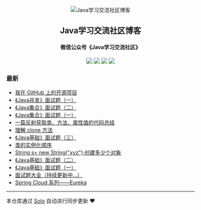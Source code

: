 <p align="center"><img alt="Java学习交流社区博客" src="https://img.hacpai.com/file/2019/08/favicon-704cf926.png"></p><h2 align="center">
Java学习交流社区博客
</h2>

<h4 align="center">微信公众号《Java学习交流社区》</h4>
<p align="center"><a title="Java学习交流社区博客" target="_blank" href="https://github.com/figo2young/solo-blog"><img src="https://img.shields.io/github/last-commit/figo2young/solo-blog.svg?style=flat-square&color=FF9900"></a>
<a title="GitHub repo size in bytes" target="_blank" href="https://github.com/figo2young/solo-blog"><img src="https://img.shields.io/github/repo-size/figo2young/solo-blog.svg?style=flat-square"></a>
<a title="Solo Version" target="_blank" href="https://github.com/b3log/solo/releases"><img src="https://img.shields.io/badge/solo-3.6.6-f1e05a.svg?style=flat-square&color=blueviolet"></a>
<a title="Hits" target="_blank" href="https://github.com/b3log/hits"><img src="https://hits.b3log.org/figo2young/solo-blog.svg"></a></p>

### 最新

* [我在 GitHub 上的开源项目](https://www.jvscc.cn/my-github-repos)
* [《Java并发》面试题（一）](https://www.jvscc.cn/articles/2019/09/04/1567526600489.html)
* [《Java集合》面试题（二）](https://www.jvscc.cn/articles/2019/09/03/1567491953105.html)
* [《Java集合》面试题（一）](https://www.jvscc.cn/articles/2019/09/03/1567481916940.html)
* [一篇反射获取类、方法、属性值的代码总结](https://www.jvscc.cn/articles/2019/09/02/1567417547370.html)
* [理解 clone 方法](https://www.jvscc.cn/articles/2019/09/02/1567415776161.html)
* [《Java基础》面试题（三）](https://www.jvscc.cn/articles/2019/09/02/1567413282996.html)
* [类的实例化顺序](https://www.jvscc.cn/articles/2019/09/02/1567406392256.html)
* [String s= new String("xyz");创建多少个对象](https://www.jvscc.cn/articles/2019/08/30/1567158413149.html)
* [《Java基础》面试题（二）](https://www.jvscc.cn/articles/2019/08/30/1567158083430.html)
* [《Java基础》面试题（一）](https://www.jvscc.cn/articles/2019/08/30/1567151557537.html)
* [面试题大全（持续更新中...）](https://www.jvscc.cn/articles/2019/08/30/1567149259566.html)
* [Spring Cloud 系列——Eureka](https://www.jvscc.cn/articles/2019/08/22/1566441527094.html)



---

本仓库通过 [Solo](https://github.com/b3log/solo) 自动进行同步更新 ❤️ 